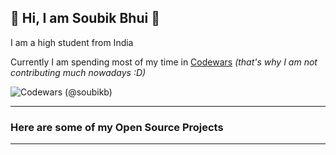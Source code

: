 ## :wave: Hi, I am Soubik Bhui :wave:
I am a high student from India

Currently I am spending most of my time in [Codewars](https://www.codewars.com/users/soubikb) *(that's why I am not contributing much nowadays :D)*

![Codewars (@soubikb)](https://www.codewars.com/users/soubikb/badges/large)

---
### Here are some of my Open Source Projects
---
